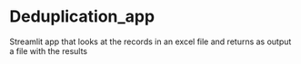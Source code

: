# Deduplication_app
Streamlit app that looks at the records in an excel file and returns as output a file with the results
